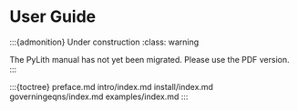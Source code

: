 # User Guide

:::{admonition} Under construction
:class: warning

The PyLith manual has not yet been migrated. Please use the PDF version.
:::

:::{toctree}
preface.md
intro/index.md
install/index.md
governingeqns/index.md
examples/index.md
:::
